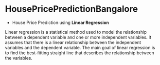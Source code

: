 # HousePricePredictionBangalore

- House Price Prediction using **Linear Regression**

Linear regression is a statistical method used to model the relationship between a dependent variable and one or more independent variables. It assumes that there is a linear relationship between the independent variables and the dependent variable. The main goal of linear regression is to find the best-fitting straight line that describes the relationship between the variables.
